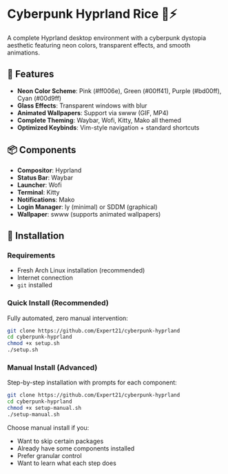 # Cyberpunk Hyprland Rice 🌆⚡

A complete Hyprland desktop environment with a cyberpunk dystopia aesthetic featuring neon colors, transparent effects, and smooth animations.

## 🎨 Features

- **Neon Color Scheme**: Pink (#ff006e), Green (#00ff41), Purple (#bd00ff), Cyan (#00d9ff)
- **Glass Effects**: Transparent windows with blur
- **Animated Wallpapers**: Support via swww (GIF, MP4)
- **Complete Theming**: Waybar, Wofi, Kitty, Mako all themed
- **Optimized Keybinds**: Vim-style navigation + standard shortcuts

## 📦 Components

- **Compositor**: Hyprland
- **Status Bar**: Waybar
- **Launcher**: Wofi
- **Terminal**: Kitty
- **Notifications**: Mako
- **Login Manager**: ly (minimal) or SDDM (graphical)
- **Wallpaper**: swww (supports animated wallpapers)

## 🚀 Installation

### Requirements

- Fresh Arch Linux installation (recommended)
- Internet connection
- `git` installed

### Quick Install (Recommended)
Fully automated, zero manual intervention:
```bash
git clone https://github.com/Expert21/cyberpunk-hyprland
cd cyberpunk-hyprland
chmod +x setup.sh
./setup.sh
```

### Manual Install (Advanced)
Step-by-step installation with prompts for each component:
```bash
git clone https://github.com/Expert21/cyberpunk-hyprland
cd cyberpunk-hyprland
chmod +x setup-manual.sh
./setup-manual.sh
```

Choose manual install if you:
- Want to skip certain packages
- Already have some components installed
- Prefer granular control
- Want to learn what each step does
